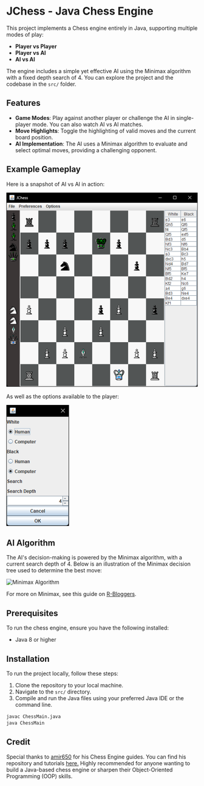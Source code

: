# JChess - Java Chess Engine

This project implements a Chess engine entirely in Java, supporting multiple modes of play:

- **Player vs Player**
- **Player vs AI**
- **AI vs AI**

The engine includes a simple yet effective AI using the Minimax algorithm with a fixed depth search of 4. You can explore the project and the codebase in the `src/` folder.

## Features

- **Game Modes**: Play against another player or challenge the AI in single-player mode. You can also watch AI vs AI matches.
- **Move Highlights**: Toggle the highlighting of valid moves and the current board position.
- **AI Implementation**: The AI uses a Minimax algorithm to evaluate and select optimal moves, providing a challenging opponent.

## Example Gameplay

Here is a snapshot of AI vs AI in action:

![AI vs AI Game](images/zchessboard.png)


As well as the options available to the player:

![Options](images/optionz.png)

## AI Algorithm

The AI's decision-making is powered by the Minimax algorithm, with a current search depth of 4. Below is an illustration of the Minimax decision tree used to determine the best move:

![Minimax Algorithm](https://www.codertime.org/minimax-chess-engine-programming-r/chess_minimax.png)

For more on Minimax, see this guide on [R-Bloggers](https://www.r-bloggers.com/2022/07/programming-a-simple-minimax-chess-engine-in-r/).

## Prerequisites

To run the chess engine, ensure you have the following installed:
- Java 8 or higher

## Installation

To run the project locally, follow these steps:
1. Clone the repository to your local machine.
2. Navigate to the `src/` directory.
3. Compile and run the Java files using your preferred Java IDE or the command line.

```bash
javac ChessMain.java
java ChessMain
```

## Credit
Special thanks to [amir650](https://www.youtube.com/@amir650)  for his Chess Engine guides. You can find his repository and tutorials [here.](https://github.com/amir650/BlackWidow-Chess) Highly recommended for anyone wanting to build a Java-based chess engine or sharpen their Object-Oriented Programming (OOP) skills.
